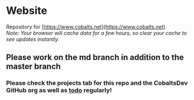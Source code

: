 # Website
Repository for [https://www.cobalts.net](https://www.cobalts.net)  
*Note: Your browser will cache data for a few hours, so clear your cache to see updates instantly.*
## Please work on the md branch in addition to the master branch

### Please check the projects tab for this repo and the CobaltsDev GitHub org as well as [todo](https://github.com/CobaltsDev/CobaltsDev.github.io/labels/todo) regularly!

